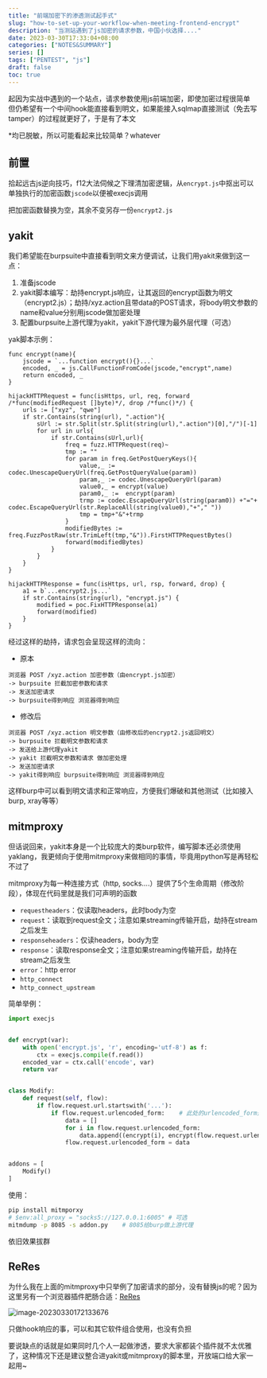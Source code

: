 ```yaml
---
title: "前端加密下的渗透测试起手式"
slug: "how-to-set-up-your-workflow-when-meeting-frontend-encrypt"
description: "当测站遇到了js加密的请求参数，中国小伙选择...."
date: 2023-03-30T17:33:04+08:00
categories: ["NOTES&SUMMARY"]
series: []
tags: ["PENTEST", "js"]
draft: false
toc: true
---
```


起因为实战中遇到的一个站点，请求参数使用js前端加密，即使加密过程很简单 但仍希望有一个中间hook能直接看到明文，如果能接入sqlmap直接测试（免去写tamper）的过程就更好了，于是有了本文

*均已脱敏，所以可能看起来比较简单？whatever

## 前置

拾起远古js逆向技巧，f12大法伺候之下理清加密逻辑，从`encrypt.js`中抠出可以单独执行的加密函数`jscode`以便被execjs调用

把加密函数替换为空，其余不变另存一份`encrypt2.js`

## yakit

我们希望能在burpsuite中直接看到明文来方便调试，让我们用yakit来做到这一点：

1. 准备jscode
2. yakit脚本编写：劫持encrypt.js响应，让其返回的encrypt函数为明文（encrypt2.js）；劫持/xyz.action且带data的POST请求，将body明文参数的name和value分别用jscode做加密处理
3. 配置burpsuite上游代理为yakit，yakit下游代理为最外层代理（可选）

yak脚本示例：

```yak
func encrypt(name){
	jscode = `...function encrypt(){}...`
	encoded, _ = js.CallFunctionFromCode(jscode,"encrypt",name)
    return encoded, _
}

hijackHTTPRequest = func(isHttps, url, req, forward /*func(modifiedRequest []byte)*/, drop /*func()*/) {
    urls := ["xyz", "qwe"]
    if str.Contains(string(url), ".action"){
        sUrl := str.Split(str.Split(string(url),".action")[0],"/")[-1]
        for url in urls{
            if str.Contains(sUrl,url){
                freq = fuzz.HTTPRequest(req)~
                tmp := ""
                for param in freq.GetPostQueryKeys(){
                    value,_ := codec.UnescapeQueryUrl(freq.GetPostQueryValue(param))
                    param,_ := codec.UnescapeQueryUrl(param)
                    value0,_ = encrypt(value)
                    param0,_ :=  encrypt(param)
                    trmp := codec.EscapeQueryUrl(string(param0)) +"="+ codec.EscapeQueryUrl(str.ReplaceAll(string(value0),"+"," "))
                    tmp = tmp+"&"+trmp
                }
                modifiedBytes := freq.FuzzPostRaw(str.TrimLeft(tmp,"&")).FirstHTTPRequestBytes()
                forward(modifiedBytes)
            }
        }
    }
}

hijackHTTPResponse = func(isHttps, url, rsp, forward, drop) {
    a1 = b`...encrypt2.js...`
    if str.Contains(string(url), "encrypt.js") {
        modified = poc.FixHTTPResponse(a1)
        forward(modified)
    }
}
```

经过这样的劫持，请求包会呈现这样的流向：

- 原本

```
浏览器 POST /xyz.action 加密参数（由encrypt.js加密）
-> burpsuite 拦截加密参数和请求
-> 发送加密请求
-> burpsuite得到响应 浏览器得到响应
```

- 修改后

```
浏览器 POST /xyz.action 明文参数（由修改后的encrypt2.js返回明文）
-> burpsuite 拦截明文参数和请求
-> 发送给上游代理yakit
-> yakit 拦截明文参数和请求 做加密处理
-> 发送加密请求
-> yakit得到响应 burpsuite得到响应 浏览器得到响应
```

这样burp中可以看到明文请求和正常响应，方便我们爆破和其他测试（比如接入burp, xray等等）

## mitmproxy

但话说回来，yakit本身是一个比较庞大的类burp软件，编写脚本还必须使用yaklang，我更倾向于使用mitmproxy来做相同的事情，毕竟用python写是再轻松不过了

mitmproxy为每一种连接方式（http, socks....）提供了5个生命周期（修改阶段），体现在代码里就是我们可声明的函数

- `requestheaders`：仅读取headers，此时body为空
- `request`：读取到request全文；注意如果streaming传输开启，劫持在stream之后发生
- `responseheaders`：仅读headers，body为空
- `response`：读取response全文；注意如果streaming传输开启，劫持在stream之后发生
- `error`：http error
- `http_connect`
- `http_connect_upstream`

简单举例：

```python
import execjs


def encrypt(var):
    with open('encrypt.js', 'r', encoding='utf-8') as f:
        ctx = execjs.compile(f.read())
    encoded_var = ctx.call('encode', var)
    return var


class Modify:
    def request(self, flow):
        if flow.request.url.startswith('...'):
            if flow.request.urlencoded_form:	# 此处的urlencoded_form是[(name, value), (...)]
                data = []
                for i in flow.request.urlencoded_form:
                    data.append((encrypt(i), encrypt(flow.request.urlencoded_form[i])))
                flow.request.urlencoded_form = data


addons = [
    Modify()
]
```

使用：

```bash
pip install mitmporxy
# $env:all_proxy = "socks5://127.0.0.1:6005" # 可选
mitmdump -p 8085 -s addon.py	# 8085给burp做上游代理
```

依旧效果拔群

## ReRes

为什么我在上面的mitmproxy中只举例了加密请求的部分，没有替换js的呢？因为这里另有一个浏览器插件肥肠合适：[ReRes](https://github.com/annnhan/ReRes)

![image-20230330172133676](https://amiz-1307622586.cos.ap-chongqing.myqcloud.com/images/image-20230330172133676.png)

只做hook响应的事，可以和其它软件组合使用，也没有负担

要说缺点的话就是如果同时几个人一起做渗透，要求大家都装个插件就不太优雅了，这种情况下还是建议整合进yakit或mitmproxy的脚本里，开放端口给大家一起用~

